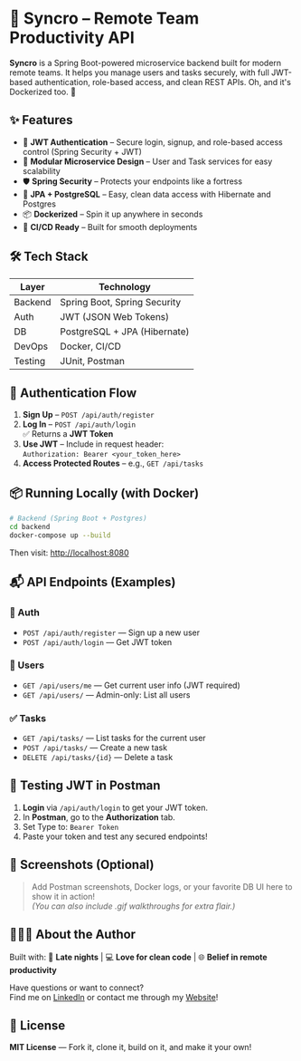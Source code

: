 # 🚀 Syncro – Remote Team Productivity API

**Syncro** is a Spring Boot-powered microservice backend built for modern remote teams. It helps you manage users and tasks securely, with full JWT-based authentication, role-based access, and clean REST APIs. Oh, and it's Dockerized too. 🐳



## ✨ Features

- 🔐 **JWT Authentication** – Secure login, signup, and role-based access control (Spring Security + JWT)
- 🧰 **Modular Microservice Design** – User and Task services for easy scalability
- 🛡️ **Spring Security** – Protects your endpoints like a fortress
- 🧠 **JPA + PostgreSQL** – Easy, clean data access with Hibernate and Postgres
- 📦 **Dockerized** – Spin it up anywhere in seconds
- 🚀 **CI/CD Ready** – Built for smooth deployments



## 🛠️ Tech Stack

| Layer        | Technology               |
|--------------|--------------------------|
| Backend      | Spring Boot, Spring Security |
| Auth         | JWT (JSON Web Tokens)    |
| DB           | PostgreSQL + JPA (Hibernate) |
| DevOps       | Docker, CI/CD            |
| Testing      | JUnit, Postman           |



## 🔑 Authentication Flow

1. **Sign Up** – `POST /api/auth/register`  
2. **Log In** – `POST /api/auth/login`  
   ✅ Returns a **JWT Token**  
3. **Use JWT** – Include in request header:  
   `Authorization: Bearer <your_token_here>`  
4. **Access Protected Routes** – e.g., `GET /api/tasks`



## 📦 Running Locally (with Docker)

```bash
# Backend (Spring Boot + Postgres)
cd backend
docker-compose up --build
```

Then visit: [http://localhost:8080](http://localhost:8080)



## 📬 API Endpoints (Examples)

### 🔐 Auth
- `POST /api/auth/register` — Sign up a new user  
- `POST /api/auth/login` — Get JWT token

### 👤 Users
- `GET /api/users/me` — Get current user info (JWT required)  
- `GET /api/users/` — Admin-only: List all users

### ✅ Tasks
- `GET /api/tasks/` — List tasks for the current user  
- `POST /api/tasks/` — Create a new task  
- `DELETE /api/tasks/{id}` — Delete a task



## 🧪 Testing JWT in Postman

1. **Login** via `/api/auth/login` to get your JWT token.
2. In **Postman**, go to the **Authorization** tab.
3. Set Type to: `Bearer Token`
4. Paste your token and test any secured endpoints!



## 📸 Screenshots (Optional)

> Add Postman screenshots, Docker logs, or your favorite DB UI here to show it in action!  
> _(You can also include .gif walkthroughs for extra flair.)_



## 🙋🏻‍♂️ About the Author

Built with: 🌙 **Late nights** | 💻 **Love for clean code** | 🌐 **Belief in remote productivity**


Have questions or want to connect?  
Find me on [LinkedIn](https://www.linkedin.com/in/arvil-dey/) or contact me through my [Website](https://arvil-portfolio-swe.vercel.app/)!



## 📃 License

**MIT License** — Fork it, clone it, build on it, and make it your own!

